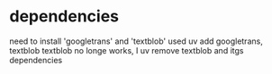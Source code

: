 # dependencies 
need to install 'googletrans' and 'textblob' used uv add googletrans,  textblob
textblob no longe works, I uv remove textblob and itgs dependencies
